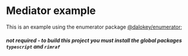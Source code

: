# Mediator example

This is an example using the enumerator package [@dalokey/enumerator](https://www.npmjs.com/package/@dalokey/enumerator);

##### _not required_ - to build this project you must install the global packages `typescript` and `rimraf`